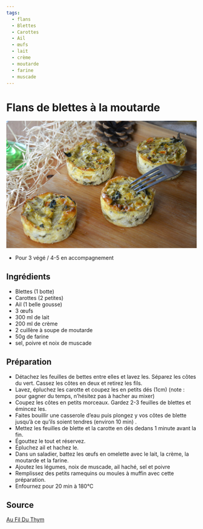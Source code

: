 ```yaml
---
tags:
  - flans
  - Blettes
  - Carottes
  - Ail
  - œufs
  - lait
  - crème
  - moutarde
  - farine
  - muscade
---
```


# Flans de blettes à la moutarde

![Image d'illustration](./images/flans_de_blettes_a_la_moutarde.jpg)

- Pour 3 végé / 4-5 en accompagnement

## Ingrédients

- Blettes (1 botte)
- Carottes (2 petites)
- Ail (1 belle gousse)
- 3 œufs
- 300 ml de lait
- 200 ml de crème
- 2 cuillère à soupe de moutarde
- 50g de farine
- sel, poivre et noix de muscade

## Préparation

- Détachez les feuilles de bettes entre elles et lavez les. Séparez les côtes du vert. Cassez les côtes en deux et retirez les fils.
- Lavez, épluchez les carotte et coupez les en petits dés (1cm) (note : pour gagner du temps, n’hésitez pas à hacher au mixer)
- Coupez les côtes en petits morceaux. Gardez 2-3 feuilles de blettes et émincez les.
- Faites bouillir une casserole d’eau puis plongez y vos côtes de blette jusqu’à ce qu’ils soient tendres (environ 10 min) .
- Mettez les feuilles de blette et la carotte en dés dedans 1 minute avant la fin.
- Égouttez le tout et réservez.
- Épluchez ail et hachez le.
- Dans un saladier, battez les œufs en omelette avec le lait, la crème, la moutarde et la farine.
- Ajoutez les légumes, noix de muscade, ail haché, sel et poivre
- Remplissez des petits ramequins ou moules à muffin avec cette préparation.
- Enfournez pour 20 min à 180°C


## Source

[Au Fil Du Thym](https://aufilduthym.fr/flan-de-blette-a-la-moutarde/)
